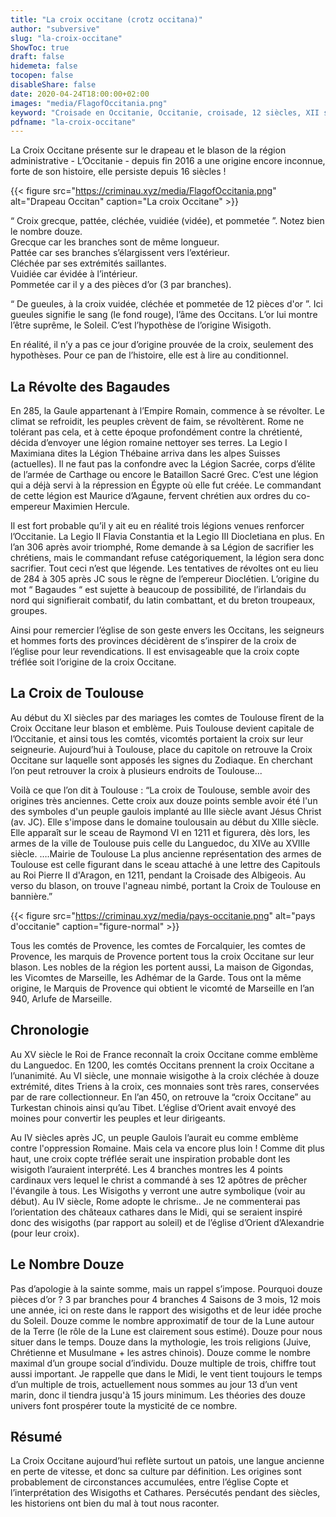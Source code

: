 ```yaml
---
title: "La croix occitane (crotz occitana)"
author: "subversive"
slug: "la-croix-occitane"
ShowToc: true
draft: false
hidemeta: false
tocopen: false
disableShare: false
date: 2020-04-24T18:00:00+02:00
images: "media/FlagofOccitania.png"
keyword: "Croisade en Occitanie, Occitanie, croisade, 12 siècles, XII siècle, 1200 ans après JC, croisade des albigeois, les cathares, Histoire, cathares, trencavel, cité de carcassonne, cité de béziers, les comptes de Toulouse"
pdfname: "la-croix-occitane"
---
```


La Croix Occitane présente sur le drapeau et le blason de la région administrative - L’Occitanie - depuis fin 2016 a une origine encore inconnue, forte de son histoire, elle persiste depuis 16 siècles !
<!--more-->

{{< figure src="https://criminau.xyz/media/FlagofOccitania.png" alt="Drapeau Occitan" caption="La croix Occitane" >}}

“ Croix grecque, pattée, cléchée, vuidiée (vidée), et pommetée ”. Notez bien le nombre douze.  
Grecque car les branches sont de même longueur.  
Pattée car ses branches s’élargissent vers l’extérieur.  
Cléchée par ses extrémités saillantes.  
Vuidiée car évidée à l’intérieur.  
Pommetée car il y a des pièces d’or (3 par branches).  

“ De gueules, à la croix vuidée, cléchée et pommetée de 12 pièces d'or ”. Ici gueules signifie le sang (le fond rouge), l’âme des Occitans. L’or lui montre l’être suprême, le Soleil. C’est l’hypothèse de l’origine Wisigoth.

En réalité, il n’y a pas ce jour d’origine prouvée de la croix, seulement des hypothèses. Pour ce pan de l’histoire, elle est à lire au conditionnel.

## La Révolte des Bagaudes

En 285, la Gaule appartenant à l’Empire Romain, commence à se révolter. Le climat se refroidit, les peuples crèvent de faim, se révoltèrent. Rome ne tolérant pas cela, et à cette époque profondément contre la chrétienté, décida d’envoyer une légion romaine nettoyer ses terres. La Legio I Maximiana dites la Légion Thébaine arriva dans les alpes Suisses (actuelles). Il ne faut pas la confondre avec la Légion Sacrée, corps d’élite de l’armée de Carthage ou encore le Bataillon Sacré Grec. C’est une légion qui a déjà servi à la répression en Égypte où elle fut créée. Le commandant de cette légion est Maurice d’Agaune, fervent chrétien aux ordres du co-empereur Maximien Hercule.

Il est fort probable qu’il y ait eu en réalité trois légions venues renforcer l’Occitanie. La Legio II Flavia Constantia et la Legio III Diocletiana en plus. En l’an 306 après avoir triomphé, Rome demande à sa Légion de sacrifier les chrétiens, mais le commandant refuse catégoriquement, la légion sera donc sacrifier. Tout ceci n’est que légende. Les tentatives de révoltes ont eu lieu de 284 à 305 après JC sous le règne de l’empereur Dioclétien. L’origine du mot “ Bagaudes “ est sujette à beaucoup de possibilité, de l’irlandais du nord qui signifierait combatif, du latin combattant, et du breton troupeaux, groupes.

Ainsi pour remercier l’église de son geste envers les Occitans, les seigneurs et hommes forts des provinces décidèrent de s’inspirer de la croix de l’église pour leur revendications. Il est envisageable que la croix copte tréflée soit l’origine de la croix Occitane.

## La Croix de Toulouse

Au début du XI siècles par des mariages les comtes de Toulouse fîrent de la Croix Occitane leur blason et emblème. Puis Toulouse devient capitale de l’Occitanie, et ainsi tous les comtés, vicomtés portaient la croix sur leur seigneurie. Aujourd’hui à Toulouse, place du capitole on retrouve la Croix Occitane sur laquelle sont apposés les signes du Zodiaque. En cherchant l’on peut retrouver la croix à plusieurs endroits de Toulouse...

Voilà ce que l’on dit à Toulouse : “La croix de Toulouse, semble avoir des origines très anciennes. Cette croix aux douze points semble avoir été l'un des symboles d'un peuple gaulois implanté au IIIe siècle avant Jésus Christ (av. JC). Elle s'impose dans le domaine toulousain au début du XIIIe siècle. Elle apparaît sur le sceau de Raymond VI en 1211 et figurera, dès lors, les armes de la ville de Toulouse puis celle du Languedoc, du XIVe au XVIIIe siècle. ….Mairie de Toulouse La plus ancienne représentation des armes de Toulouse est celle figurant dans le sceau attaché à une lettre des Capitouls au Roi Pierre II d'Aragon, en 1211, pendant la Croisade des Albigeois. Au verso du blason, on trouve l'agneau nimbé, portant la Croix de Toulouse en bannière.”

{{< figure src="https://criminau.xyz/media/pays-occitanie.png" alt="pays d'occitanie" caption="figure-normal" >}}

Tous les comtés de Provence, les comtes de Forcalquier, les comtes de Provence, les marquis de Provence portent tous la croix Occitane sur leur blason. Les nobles de la région les portent aussi, La maison de Gigondas, les Vicomtes de Marseille, les Adhémar de la Garde. Tous ont la même origine, le Marquis de Provence qui obtient le vicomté de Marseille en l’an 940, Arlufe de Marseille.

## Chronologie

Au XV siècle le Roi de France reconnaît la croix Occitane comme emblème du Languedoc. En 1200, les comtés Occitans prennent la croix Occitane a l’unanimité. Au VI siècle, une monnaie wisigothe à la croix cléchée à douze extrémité, dites Triens à la croix, ces monnaies sont très rares, conservées par de rare collectionneur.
En l’an 450, on retrouve la “croix Occitane” au Turkestan chinois ainsi qu’au Tibet. L’église d’Orient avait envoyé des moines pour convertir les peuples et leur dirigeants.

Au IV siècles après JC, un peuple Gaulois l’aurait eu comme emblème contre l'oppression Romaine. Mais cela va encore plus loin ! Comme dit plus haut, une croix copte tréflée serait une inspiration probable dont les wisigoth l’auraient interprété. Les 4 branches montres les 4 points cardinaux vers lequel le christ a commandé à ses 12 apôtres de prêcher l'évangile à tous. Les Wisigoths y verront une autre symbolique (voir au début).
Au IV siècle, Rome adopte le chrisme..
Je ne commenterai pas l’orientation des châteaux cathares dans le Midi, qui se seraient inspiré donc des wisigoths (par rapport au soleil) et de l’église d’Orient d’Alexandrie (pour leur croix).

## Le Nombre Douze

Pas d’apologie à la sainte somme, mais un rappel s’impose. Pourquoi douze pièces d’or ? 3 par branches pour 4 branches 4 Saisons de 3 mois, 12 mois une année, ici on reste dans le rapport des wisigoths et de leur idée proche du Soleil. Douze comme le nombre approximatif de tour de la Lune autour de la Terre (le rôle de la Lune est clairement sous estimé). Douze pour nous situer dans le temps. Douze dans la mythologie, les trois religions (Juive, Chrétienne et Musulmane + les astres chinois). Douze comme le nombre maximal d’un groupe social d’individu. Douze multiple de trois, chiffre tout aussi important. Je rappelle que dans le Midi, le vent tient toujours le temps d’un multiple de trois, actuellement nous sommes au jour 13 d’un vent marin, donc il tiendra jusqu'à 15 jours minimum. Les théories des douze univers font prospérer toute la mysticité de ce nombre.

## Résumé

La Croix Occitane aujourd’hui reflète surtout un patois, une langue ancienne en perte de vitesse, et donc sa culture par définition. Les origines sont probablement de circonstances accumulées, entre l’église Copte et l’interprétation des Wisigoths et Cathares. Persécutés pendant des siècles, les historiens ont bien du mal à tout nous raconter.

